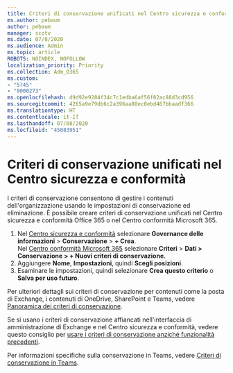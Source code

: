 ```yaml
---
title: Criteri di conservazione unificati nel Centro sicurezza e conformità
ms.author: pebaum
author: pebaum
manager: scotv
ms.date: 07/8/2020
ms.audience: Admin
ms.topic: article
ROBOTS: NOINDEX, NOFOLLOW
localization_priority: Priority
ms.collection: Adm_O365
ms.custom:
- "5745"
- "9000273"
ms.openlocfilehash: d9d92e9284f34c7c1edba6af56f02ac88d3cd956
ms.sourcegitcommit: 4265a9e79db6c2a396aa80ec0ebd467bbaadf366
ms.translationtype: HT
ms.contentlocale: it-IT
ms.lasthandoff: 07/08/2020
ms.locfileid: "45083951"
---
```

# <a name="unified-retention-policies-in-the-security--compliance-center"></a>Criteri di conservazione unificati nel Centro sicurezza e conformità

I criteri di conservazione consentono di gestire i contenuti dell'organizzazione usando le impostazioni di conservazione ed eliminazione. È possibile creare criteri di conservazione unificati nel Centro sicurezza e conformità Office 365 o nel Centro conformità Microsoft 365. 

1. Nel [Centro sicurezza e conformità](https://go.microsoft.com/fwlink/p/?linkid=2077143) selezionare **Governance delle informazioni** > **Conservazione** > **+ Crea**. <br/>
    Nel [Centro conformità Microsoft 365](https://go.microsoft.com/fwlink/p/?linkid=2077149) selezionare **Criteri** > **Dati > Conservazione > + Nuovi criteri di conservazione.**
2. Aggiungere **Nome**, **Impostazioni**, quindi **Scegli posizioni**.
3. Esaminare le impostazioni, quindi selezionare **Crea questo criterio** o **Salva per uso futuro**.  
      
Per ulteriori dettagli sui criteri di conservazione per contenuti come la posta di Exchange, i contenuti di OneDrive, SharePoint e Teams, vedere [Panoramica dei criteri di conservazione](https://go.microsoft.com/fwlink/?linkid=2127785).  
    
Se si usano i criteri di conservazione affiancati nell'interfaccia di amministrazione di Exchange e nel Centro sicurezza e conformità, vedere questo consiglio per [usare i criteri di conservazione anziché funzionalità precedenti](https://docs.microsoft.com/microsoft-365/compliance/retention-policies?view=o365-worldwide#use-a-retention-policy-instead-of-older-features).  
    
Per informazioni specifiche sulla conservazione in Teams, vedere [Criteri di conservazione in Teams](https://docs.microsoft.com/microsoftteams/retention-policies).